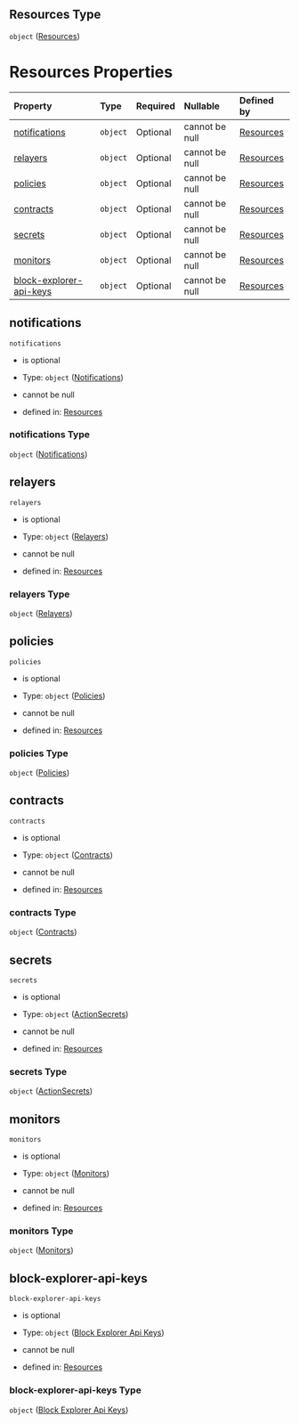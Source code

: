 ## Resources Type

`object` ([Resources](resources-properties-resources.md))

# Resources Properties

| Property                                            | Type     | Required | Nullable       | Defined by                                                                                                                                             |
| :-------------------------------------------------- | :------- | :------- | :------------- | :----------------------------------------------------------------------------------------------------------------------------------------------------- |
| [notifications](#notifications)                     | `object` | Optional | cannot be null | [Resources](resources-properties-resources-properties-notifications.md "#/properties/Resources/properties/notifications")                     |
| [relayers](#relayers)                               | `object` | Optional | cannot be null | [Resources](resources-properties-resources-properties-relayers.md "#/properties/Resources/properties/relayers")                               |
| [policies](#policies)                               | `object` | Optional | cannot be null | [Resources](resources-properties-resources-properties-policies.md "#/properties/Resources/properties/policies")                               |
| [contracts](#contracts)                             | `object` | Optional | cannot be null | [Resources](resources-properties-resources-properties-contracts.md "#/properties/Resources/properties/contracts")                             |
| [secrets](#secrets)                                 | `object` | Optional | cannot be null | [Resources](resources-properties-resources-properties-actionsecrets.md "#/properties/Resources/properties/secrets")                           |
| [monitors](#monitors)                               | `object` | Optional | cannot be null | [Resources](resources-properties-resources-properties-monitors.md "#/properties/Resources/properties/monitors")                               |
| [block-explorer-api-keys](#block-explorer-api-keys) | `object` | Optional | cannot be null | [Resources](resources-properties-resources-properties-block-explorer-api-keys.md "#/properties/Resources/properties/block-explorer-api-keys") |

## notifications



`notifications`

*   is optional

*   Type: `object` ([Notifications](resources-properties-resources-properties-notifications.md))

*   cannot be null

*   defined in: [Resources](resources-properties-resources-properties-notifications.md "#/properties/Resources/properties/notifications")

### notifications Type

`object` ([Notifications](resources-properties-resources-properties-notifications.md))

## relayers



`relayers`

*   is optional

*   Type: `object` ([Relayers](resources-properties-resources-properties-relayers.md))

*   cannot be null

*   defined in: [Resources](resources-properties-resources-properties-relayers.md "#/properties/Resources/properties/relayers")

### relayers Type

`object` ([Relayers](resources-properties-resources-properties-relayers.md))

## policies



`policies`

*   is optional

*   Type: `object` ([Policies](resources-properties-resources-properties-policies.md))

*   cannot be null

*   defined in: [Resources](resources-properties-resources-properties-policies.md "#/properties/Resources/properties/policies")

### policies Type

`object` ([Policies](resources-properties-resources-properties-policies.md))

## contracts



`contracts`

*   is optional

*   Type: `object` ([Contracts](resources-properties-resources-properties-contracts.md))

*   cannot be null

*   defined in: [Resources](resources-properties-resources-properties-contracts.md "#/properties/Resources/properties/contracts")

### contracts Type

`object` ([Contracts](resources-properties-resources-properties-contracts.md))

## secrets



`secrets`

*   is optional

*   Type: `object` ([ActionSecrets](resources-properties-resources-properties-actionsecrets.md))

*   cannot be null

*   defined in: [Resources](resources-properties-resources-properties-actionsecrets.md "#/properties/Resources/properties/secrets")

### secrets Type

`object` ([ActionSecrets](resources-properties-resources-properties-actionsecrets.md))

## monitors



`monitors`

*   is optional

*   Type: `object` ([Monitors](resources-properties-resources-properties-monitors.md))

*   cannot be null

*   defined in: [Resources](resources-properties-resources-properties-monitors.md "#/properties/Resources/properties/monitors")

### monitors Type

`object` ([Monitors](resources-properties-resources-properties-monitors.md))

## block-explorer-api-keys



`block-explorer-api-keys`

*   is optional

*   Type: `object` ([Block Explorer Api Keys](resources-properties-resources-properties-block-explorer-api-keys.md))

*   cannot be null

*   defined in: [Resources](resources-properties-resources-properties-block-explorer-api-keys.md "#/properties/Resources/properties/block-explorer-api-keys")

### block-explorer-api-keys Type

`object` ([Block Explorer Api Keys](resources-properties-resources-properties-block-explorer-api-keys.md))
